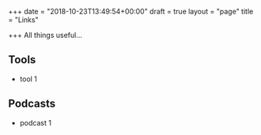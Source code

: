 +++
date = "2018-10-23T13:49:54+00:00"
draft = true
layout = "page"
title = "Links"

+++
All things useful...

## Tools

* tool 1

## Podcasts

* podcast 1